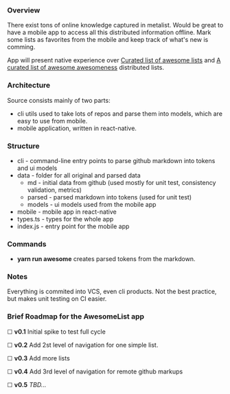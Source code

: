### Overview
There exist tons of online knowledge captured in metalist. Would be great to have a mobile app to access all this distributed information offline. Mark some lists as favorites from the mobile and keep track of what's new is comming.

App will present native experience over [Curated list of awesome lists](https://github.com/sindresorhus/awesome) and [A curated list of awesome awesomeness](https://github.com/bayandin/awesome-awesomeness) distributed lists.

### Architecture
Source consists mainly of two parts:

- cli utils used to take lots of repos and parse them into models, which are easy to use from mobile.
- mobile application, written in react-native.

### Structure
- cli - command-line entry points to parse github markdown into tokens and ui models
- data - folder for all original and parsed data
   - md - initial data from github (used mostly for unit test, consistency validation, metrics)
   - parsed - parsed markdown into tokens (used for unit test)
   - models - ui models used from the mobile app
- mobile - mobile app in react-native
- types.ts - types for the whole app
- index.js - entry point for the mobile app

### Commands
- **yarn run awesome** creates parsed tokens from the markdown.

### Notes
Everything is commited into VCS, even cli products. Not the best practice, but makes unit testing on CI easier.

### Brief Roadmap for the AwesomeList app

☐ **v0.1** Initial spike to test full cycle

☐ **v0.2** Add 2st level of navigation for one simple list.

☐ **v0.3** Add more lists

☐ **v0.4** Add 3rd level of navigation for remote github markups

☐ **v0.5** *TBD...*



